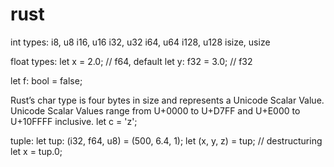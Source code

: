 # rust

int types:
i8, u8
i16, u16
i32, u32
i64, u64
i128, u128
isize, usize

float types:
let x = 2.0; // f64, default
let y: f32 = 3.0; // f32

let f: bool = false;

Rust’s char type is four bytes in size and represents a Unicode Scalar Value.
Unicode Scalar Values range from U+0000 to U+D7FF and U+E000 to U+10FFFF inclusive.
let c = 'z';

tuple:
let tup: (i32, f64, u8) = (500, 6.4, 1);
let (x, y, z) = tup; // destructuring
let x = tup.0;
